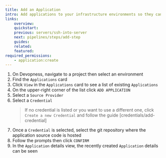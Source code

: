 ```yaml
---
title: Add an Application
intro: Add applications to your infrastructure environments so they can be managed and deployed directly by web interface or through automated workflows
links:
    overview:
    quickstart:
    previous: servers/ssh-into-server
    next: pipelines/steps/add-step
    guides:
    related:
    featured:
required_permissions:
    - application:create
---
```


1. On Devopness, navigate to a project then select an environment
1. Find the `Applications` card
1. Click `View` in the `Applications` card to see a list of existing `Applications`
1. On the upper-right corner of the list click `ADD APPLICATION`
1. Select a `Source Provider`
1. Select a `Credential`
    > If no credential is listed or you want to use a different one, click `Create a new Credential` and follow the guide [credentials/add-credential]
1. Once a `Credential` is selected, select the git repository where the application source code is hosted
1. Follow the prompts then click `CONFIRM`
1. In the `Application` details view, the recently created `Application` details can be seen
